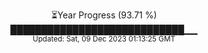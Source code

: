 <p align="center">
⏳Year Progress (93.71 %) <br>
████████████████████████████▁▁ <br>
<sub>Updated: Sat, 09 Dec 2023 01:13:25 GMT</sub>
</p>

